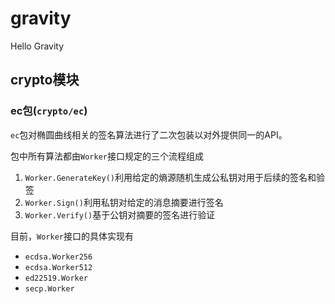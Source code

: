 # gravity
Hello Gravity

## crypto模块  
### ec包(`crypto/ec`)  
`ec`包对椭圆曲线相关的签名算法进行了二次包装以对外提供同一的API。  

包中所有算法都由`Worker`接口规定的三个流程组成  
1. `Worker.GenerateKey()`利用给定的熵源随机生成公私钥对用于后续的签名和验签  
2. `Worker.Sign()`利用私钥对给定的消息摘要进行签名  
3. `Worker.Verify()`基于公钥对摘要的签名进行验证  

目前，`Worker`接口的具体实现有  
+ `ecdsa.Worker256`  
+ `ecdsa.Worker512`    
+ `ed22519.Worker`  
+ `secp.Worker`
